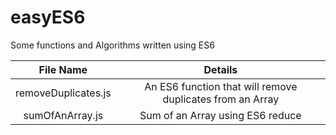 # easyES6
Some functions and Algorithms written using ES6 

| File Name           | Details                                                    |
| :-------------:     |:----------------------------------------------------------:| 
| removeDuplicates.js | An ES6 function that will remove duplicates from an Array  | 
| sumOfAnArray.js     | Sum of  an Array using ES6 reduce                          |   
